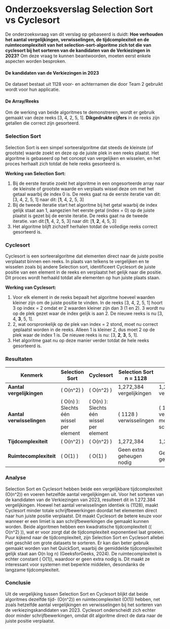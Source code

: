 # Onderzoeksverslag Selection Sort vs Cyclesort

De onderzoeksvraag van dit verslag op gebaseerd is duidt: **Hoe verhouden het aantal vergelijkingen, verwisselingen, de tijdcomplexiteit en de ruimtecomplexiteit van het selection-sort-algoritme zich tot die van cyclesort bij het sorteren van de kandidaten van de Verkiezingen in 2023?** Om deze vraag te kunnen beantwoorden, moeten eerst enkele aspecten worden besproken.

#### **De kandidaten van de Verkiezingen in 2023**
De dataset bestaat uit 1128 voor- en achternamen die door Team 2 gebruikt wordt voor hun applicatie.

#### **De Array/Reeks**
Om de werking van beide algoritmes te demonstreren, wordt er gebruik gemaakt van deze reeks [3, 4, 2, 5, 1]. **Dikgedrukte cijfers** in de reeks zijn getallen die correct zijn gesorteerd.

### **Selection Sort**
Selection Sort is een simpel sorteeralgoritme dat steeds de kleinste (of grootste) waarde zoekt en deze op de juiste plek in een reeks plaatst. Het algoritme is gebaseerd op het concept van vergelijken en wisselen, en het proces herhaalt zich totdat de hele reeks gesorteerd is.

**Werking van Selection Sort:**
1. Bij de eerste iteratie zoekt het algoritme in een ongesorteerde array naar de kleinste of grootste waarde en verplaats wissel deze om met het getaal waarbij de index 0 is.
De reeks gaat na de eerste iteratie van dit: [3, 4, 2, 5, 1] naar dit: [**1**, 4, 2, 5, 3]
2. Bij de tweede iteratie start het algoritme bij het getal waarbij de index gelijk staat aan 1, aangezien het eerste getal (index = 0) op de juiste plaatst is gezet bij de eerste iteratie.
De reeks gaat na de tweede iteratie. van dit:[**1**, 4, 2, 5, 3] naar dit: [**1**, **2**, 4, 5, 3]
3. Het algoritme blijft zichzelf herhalen totdat de volledige reeks correct gesorteerd is.

### **Cyclesort**
Cyclesort is een sorteeralgoritme dat elementen direct naar de juiste positie verplaatst binnen een reeks. In plaats van telkens te vergelijken en te wisselen zoals bij andere Selection sort, identificeert Cyclesort de juiste positie van een element in de reeks en verplaatst het gelijk naar die positie. Dit proces wordt herhaald totdat alle elementen op hun juiste plaats staan.

**Werking van Cyclesort:**
1. Voor elk element in de reeks bepaalt het algoritme hoeveel waarden kleiner zijn om de juiste positie te vinden.
In de reeks [3, 4, 2, 5, 1] hoort 3 op index = 2 omdat er 2 waarden kleiner zijn dan 3 (1 en 2). 3 wordt nu op de plek gezet waar de index gelijk is aan 2. De nieuwe reeks is nu [3, 4, **3**, 5, 1].
2. 2, wat oorspronkelijk op de plek van index = 2 stond, moet nu correct geplaatst worden in de reeks. Alleen 1 is kleiner 2, dus moet 2 op de plek waar de index 1 is. De nieuwe reeks is nu: [3, **2**, **3**, 5, 1]. 
3. Het algoritme gaat nu op deze manier verder totdat de hele reeks gesorteerd is.


### Resultaten

| Kenmerk               | Selection Sort                              | Cyclesort                                | Selection Sort n = 1128         | Cyclesort n = 1128              |
|-----------------------|---------------------------------------------|-----------------------------------------|---------------------------------------------|---------------------------------------------|
| **Aantal vergelijkingen** | \( O(n^2) \) | \( O(n^2) \)| 1,272,384 vergelijkingen | 1,272,384 vergelijkingen |
| **Aantal verwisselingen** | \( O(n) \): Slechts één wissel per element | \( O(n) \): Slechts één wissel per element | \( 1128 \) verwisselingen | \( 1128 \) verwisselingen, met minder totale schrijfbewerkingen |
| **Tijdcomplexiteit**     | \( O(n^2) \) | \( O(n^2) \) | 1,272,384|1,272,384|
| **Ruimtecomplexiteit**   | \( O(1) \)| \( O(1) \)| Geen extra geheugen nodig                   | Geen extra geheugen nodig                   |

 ### Analyse
Selection Sort en Cyclesort hebben beide een vergelijkbare tijdcomplexiteit (O(n^2)) en voeren hetzelfde aantal vergelijkingen uit. Voor het sorteren van de kandidaten van de Verkiezingen van 2023, resulteert dit in 1.272.384 vergelijkingen. Hoewel het aantal verwisselingen identiek is (1128), maakt Cyclesort minder totale schrijfbewerkingen doordat het elementen direct naar hun juiste positie verplaatst. Dit maakt Cyclesort de betere keuze voor wanneer er een limiet is aan schrijfbewerkingen die gemaakt kunnen worden. Beide algoritmen hebben een kwadratische tijdcomplexiteit (\( O(n^2) \)), wat er voor zorgt dat de tijdcomplexiteit exponentieel laat groeien. Puur kijkend naar de tijdcomplexiteit, zijn Selection Sort en Cyclesort allebei niet geschikt om grote datasets te sorteren. Er kan dan beter gebruik gemaakt worden van het QuickSort, waarbij de gemiddelde tijdcomplexiteit gelijk staat aan O(n log n) (GeeksforGeeks, 2024). De ruimtecomplexiteit is echter constant ( O(1)), waardoor er geen extra nodig is. Dit maakt ze interessant voor systemen met beperkte middelen, desondanks de langzame tijdcomplexiteit.

### Conclusie

Uit de vergelijking tussen Selection Sort en Cyclesort blijkt dat beide algoritmes dezelfde tijd- (O(n^2)) en ruimtecomplexiteit (O(1)) hebben, net zoals hetzelfde aantal vergelijkingen en verwisselingen bij het sorteren van de verkiezingskandidaten van 2023. Cyclesort onderscheidt zich echter door minder schrijfbewerkingen, omdat dit algoritme direct de data naar de juiste positie verplaatst.



